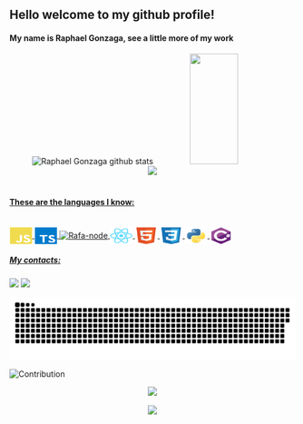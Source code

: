 ## Hello welcome to my github profile!
#### My name is Raphael Gonzaga, see a little more of my work
<div align="center">

<div align="center">  
  <img width="49%" height="195px" src="https://github-readme-stats.vercel.app/api?username=raphael-phillip&show_icons=true&count_private=true&hide_border=true&title_color=00bfbf&icon_color=00bfbf&text_color=c9d1d9&bg_color=0d1117" alt="Raphael Gonzaga github stats" /> 
  <img width="41%" height="195px" src="https://github-readme-stats.vercel.app/api/top-langs/?username=raphael-phillip&layout=compact&hide_border=true&title_color=00bfbf&text_color=00bfbf&bg_color=0d1117" />
</div>


  <a href="https://github.com/raphael-phillip">
  <img height="180em" src="https://github-readme-stats.vercel.app/api?username=raphael-phillip&show_icons=true&theme=dark&include_all_commits=true&count_private=true"/>
</div>

<br/>

#### These are the languages I know:

<div style="display: inline_block"><br>
  <img align="center" alt="Rafa-Js" height="30" width="40" src="https://raw.githubusercontent.com/devicons/devicon/master/icons/javascript/javascript-plain.svg">
  <img align="center" alt="Rafa-Ts" height="30" width="40" src="https://raw.githubusercontent.com/devicons/devicon/master/icons/typescript/typescript-plain.svg">
  <img align="center" alt="Rafa-node" height="30" width="40" src="https://user-images.githubusercontent.com/114286800/193938121-093b3548-90ec-41c1-8076-f0268a31d204.svg">
  <img align="center" alt="Rafa-React" height="30" width="40" src="https://raw.githubusercontent.com/devicons/devicon/master/icons/react/react-original.svg">
  <img align="center" alt="Rafa-HTML" height="30" width="40" src="https://raw.githubusercontent.com/devicons/devicon/master/icons/html5/html5-original.svg">
  <img align="center" alt="Rafa-CSS" height="30" width="40" src="https://raw.githubusercontent.com/devicons/devicon/master/icons/css3/css3-original.svg">
  <img align="center" alt="Rafa-Python" height="30" width="40" src="https://raw.githubusercontent.com/devicons/devicon/master/icons/python/python-original.svg">
  <img align="center" alt="Rafa-Csharp" height="30" width="40" src="https://raw.githubusercontent.com/devicons/devicon/master/icons/csharp/csharp-original.svg">
</div>
  
  ##### My contacts:
 
<div> 
  <a href = "mailto:raphaelphillip@hotmail.com"><img src="https://img.shields.io/badge/-Gmail-%23333?style=for-the-badge&logo=gmail&logoColor=white" target="_blank"></a>
  <a href="https://www.linkedin.com/in/raphael-gonzaga-248310250/" target="_blank"><img src="https://img.shields.io/badge/-LinkedIn-%230077B5?style=for-the-badge&logo=linkedin&logoColor=white" target="_blank"></a> 
 
 
 
 
 
 
 
  
  ![Snake animation](https://github.com/Raphael-Phillip/raphael-phillip/blob/main/.github/workflows/github-contribution-grid-snake.svg)
 
</div>



![Contribution](https://activity-graph.herokuapp.com/graph?username=MatheusAlvarez&theme=gotham&hide_border=true&area=true)

<p align="center">
  <img src="https://github-profile-trophy.vercel.app/?username=MatheusAlvarez&theme=dracula&row=2&no-bg=true&column=3&margin-w=15&margin-h=15" />
</p>

<div align="center">  
<a href="https://www.instagram.com/mthalvarez_/" target="_blank"><img src="https://img.shields.io/badge/-Instagram-%23E4405F?style=for-the-badge&logo=instagram&logoColor=white"</a>
</div> 
 
